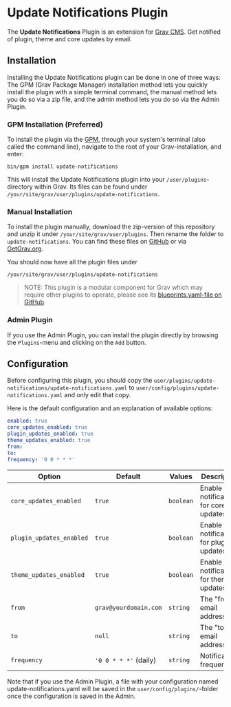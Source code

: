 # Update Notifications Plugin

The **Update Notifications** Plugin is an extension for [Grav CMS](http://github.com/getgrav/grav). Get notified of plugin, theme and core updates by email.

## Installation

Installing the Update Notifications plugin can be done in one of three ways: The GPM (Grav Package Manager) installation method lets you quickly install the plugin with a simple terminal command, the manual method lets you do so via a zip file, and the admin method lets you do so via the Admin Plugin.

### GPM Installation (Preferred)

To install the plugin via the [GPM](http://learn.getgrav.org/advanced/grav-gpm), through your system's terminal (also called the command line), navigate to the root of your Grav-installation, and enter:

    bin/gpm install update-notifications

This will install the Update Notifications plugin into your `/user/plugins`-directory within Grav. Its files can be found under `/your/site/grav/user/plugins/update-notifications`.

### Manual Installation

To install the plugin manually, download the zip-version of this repository and unzip it under `/your/site/grav/user/plugins`. Then rename the folder to `update-notifications`. You can find these files on [GitHub](https://github.com/the-dancing-code/grav-plugin-update-notifications) or via [GetGrav.org](http://getgrav.org/downloads/plugins#extras).

You should now have all the plugin files under

    /your/site/grav/user/plugins/update-notifications

> NOTE: This plugin is a modular component for Grav which may require other plugins to operate, please see its [blueprints.yaml-file on GitHub](https://github.com/the-dancing-code/grav-plugin-update-notifications/blob/master/blueprints.yaml).

### Admin Plugin

If you use the Admin Plugin, you can install the plugin directly by browsing the `Plugins`-menu and clicking on the `Add` button.

## Configuration

Before configuring this plugin, you should copy the `user/plugins/update-notifications/update-notifications.yaml` to `user/config/plugins/update-notifications.yaml` and only edit that copy.

Here is the default configuration and an explanation of available options:

```yaml
enabled: true
core_updates_enabled: true
plugin_updates_enabled: true
theme_updates_enabled: true
from:
to:
frequency: '0 0 * * *'
```

| Option                   | Default               | Values    | Description                             |
| ------------------------ | --------------------- | --------- | --------------------------------------- |
| `core_updates_enabled`   | `true`                | `boolean` | Enable notifications for core updates   |
| `plugin_updates_enabled` | `true`                | `boolean` | Enable notifications for plugin updates |
| `theme_updates_enabled`  | `true`                | `boolean` | Enable notifications for theme updates  |
| `from`                   | `grav@yourdomain.com` | `string`  | The "from" email address                |
| `to`                     | `null`                | `string`  | The "to" email address                  |
| `frequency`              | `'0 0 * * *'` (daily) | `string`  | Notifications frequency                 |

Note that if you use the Admin Plugin, a file with your configuration named update-notifications.yaml will be saved in the `user/config/plugins/`-folder once the configuration is saved in the Admin.
